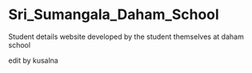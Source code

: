 # Sri_Sumangala_Daham_School
Student details website developed by the student themselves at daham school


edit by kusalna
